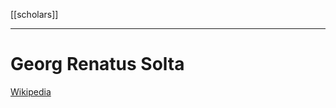 [[scholars]]
***
# Georg Renatus Solta
[Wikipedia](https://en.wikipedia.org/wiki/Georg_Renatus_Solta)